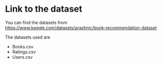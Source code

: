 # Link to the dataset
You can find the datasets from https://www.kaggle.com/datasets/arashnic/book-recommendation-dataset

The datasets used are
- Books.csv
- Ratings.csv
- Users.csv
